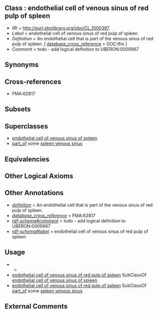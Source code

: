 
## Class : endothelial cell of venous sinus of red pulp of spleen

 * *IRI* = http://purl.obolibrary.org/obo/CL_1000397
 * *Label* = endothelial cell of venous sinus of red pulp of spleen
 * *Definition* = An endothelial cell that is part of the venous sinus of red pulp of spleen. [ [database_cross_reference](../../ef/oboInOwl#hasDbXref.md) = GOC:tfm ]
 * *Comment* = todo - add logical definition to UBERON:0009967

## Synonyms


## Cross-references

 * FMA:62817

## Subsets


## Superclasses

 * [endothelial cell of venous sinus of spleen](../../CL/51/CL_0002651.md)
 * [part_of](../../BFO/50/BFO_0000050.md) some [spleen venous sinus](../../UBERON/67/UBERON_0009967.md)

## Equivalencies


## Other Logical Axioms


## Other Annotations

 * *[definition](../../IAO/15/IAO_0000115.md)* = An endothelial cell that is part of the venous sinus of red pulp of spleen.
 * *[database_cross_reference](../../ef/oboInOwl#hasDbXref.md)* = FMA:62817
 * *[rdf-schema#comment](../../nt/rdf-schema#comment.md)* = todo - add logical definition to UBERON:0009967
 * *[rdf-schema#label](../../el/rdf-schema#label.md)* = endothelial cell of venous sinus of red pulp of spleen

## Usage

 * -
 * [endothelial cell of venous sinus of red pulp of spleen](../../CL/97/CL_1000397.md) SubClassOf [endothelial cell of venous sinus of spleen](../../CL/51/CL_0002651.md)
 * [endothelial cell of venous sinus of red pulp of spleen](../../CL/97/CL_1000397.md) SubClassOf [part_of](../../BFO/50/BFO_0000050.md) some [spleen venous sinus](../../UBERON/67/UBERON_0009967.md)

## External Comments

